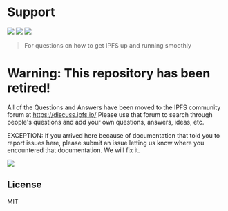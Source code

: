 # Support

[![](https://img.shields.io/badge/made%20by-Protocol%20Labs-blue.svg?style=flat-square)](http://ipn.io)
[![](https://img.shields.io/badge/project-IPFS-blue.svg?style=flat-square)](http://ipfs.io/)
[![](https://img.shields.io/badge/freenode-%23ipfs-blue.svg?style=flat-square)](http://webchat.freenode.net/?channels=%23ipfs)

> For questions on how to get IPFS up and running smoothly

# Warning: This repository has been retired!

All of the Questions and Answers have been moved to the IPFS community forum at https://discuss.ipfs.io/ 
Please use that forum to search through people's questions and add your own questions, answers, ideas, etc.

EXCEPTION: If you arrived here because of documentation that told you to report issues here, please submit an issue letting us know where you encountered that documentation. We will fix it. 

[![](https://cdn.rawgit.com/jbenet/contribute-ipfs-gif/master/img/contribute.gif)](https://github.com/ipfs/community/blob/master/contributing.md)

## License

MIT
